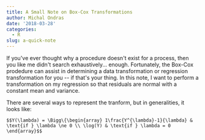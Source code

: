 ```yaml
---
title: A Small Note on Box-Cox Transformations
author: Michal Ondras
date: '2018-03-28'
categories:
  - R
slug: a-quick-note
---
```


If you've ever thought why a procedure doesn't exist for a process, then you like me didn't search exhaustively... enough.  Fortunately, the Box-Cox prodedure can assist in determining a data transformation or regression transformation for you -- if that's your thing.  In this note, I want to perform a transformation on my regression so that residuals are normal with a constant mean and variance. 

There are several ways to represent the tranform, but in generalities, it looks like: 

`$$Y(\lambda) = \Bigg\{\begin{array} 1\frac{Y^{\lambda}-1}{\lambda} & \text{if } \lambda \ne 0 \\ \log(Y) & \text{if } \lambda = 0 \end{array}$$`

